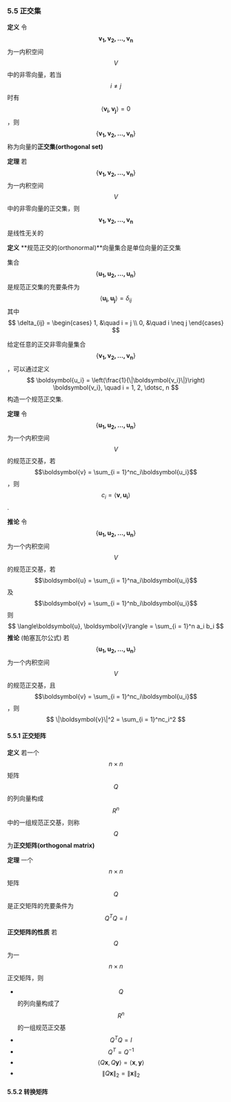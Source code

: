 ### 5.5 正交集

**定义** 令$$\boldsymbol{v_1, v_2, \dotsc, v_n}$$为一内积空间$$V$$中的非零向量，若当$$i \neq j$$时有$$\langle\boldsymbol{v_i}, \boldsymbol{v_j}\rangle = 0$$，则$$\{\boldsymbol{v_1, v_2, \dotsc, v_n}\}$$称为向量的**正交集(orthogonal set)**

**定理** 若$$\{\boldsymbol{v_1, v_2, \dotsc, v_n}\}$$为一内积空间$$V$$中的非零向量的正交集，则$$\boldsymbol{v_1, v_2, \dotsc, v_n}$$是线性无关的

**定义** **规范正交的(orthonormal)**向量集合是单位向量的正交集

集合$$\{\boldsymbol{u_1, u_2, \dotsc, u_n}\}$$是规范正交集的充要条件为
$$
\langle\boldsymbol{u_i}, \boldsymbol{u_j}\rangle = \delta_{ij}
$$
其中
$$
\delta_{ij} = 
\begin{cases}
1, &\quad i = j \\
0, &\quad i \neq j
\end{cases}
$$

给定任意的正交非零向量集合$$\{\boldsymbol{v_1, v_2, \dotsc, v_n}\}$$，可以通过定义
$$
\boldsymbol{u_i} = \left(\frac{1}{\|\boldsymbol{v_i}\|}\right) \boldsymbol{v_i}, \quad i = 1, 2, \dotsc, n
$$构造一个规范正交集.


**定理** 令$$\{\boldsymbol{u_1, u_2, \dotsc, u_n}\}$$为一个内积空间$$V$$的规范正交基，若$$\boldsymbol{v} = \sum_{i = 1}^nc_i\boldsymbol{u_i}$$，则$$c_i = \langle\boldsymbol{v}, \boldsymbol{u_i}\rangle$$.

**推论** 令$$\{\boldsymbol{u_1, u_2, \dotsc, u_n}\}$$为一个内积空间$$V$$的规范正交基，若$$\boldsymbol{u} = \sum_{i = 1}^na_i\boldsymbol{u_i}$$及$$\boldsymbol{v} = \sum_{i = 1}^nb_i\boldsymbol{u_i}$$则
$$
\langle\boldsymbol{u}, \boldsymbol{v}\rangle = \sum_{i = 1}^n a_i b_i
$$
**推论** (帕塞瓦尔公式) 若$$\{\boldsymbol{u_1, u_2, \dotsc, u_n}\}$$为一个内积空间$$V$$的规范正交基，且$$\boldsymbol{v} = \sum_{i = 1}^nc_i\boldsymbol{u_i}$$，则
$$
\|\boldsymbol{v}\|^2 = \sum_{i = 1}^nc_i^2
$$

#### 5.5.1 正交矩阵

**定义** 若一个$$n\times n$$矩阵$$Q$$的列向量构成$$R^n$$中的一组规范正交基，则称$$Q$$为**正交矩阵(orthogonal matrix)**

**定理** 一个$$n\times n$$矩阵$$Q$$是正交矩阵的充要条件为$$Q^TQ = I$$

**正交矩阵的性质** 若$$Q$$为一$$n\times n$$正交矩阵，则
* $$Q$$的列向量构成了$$R^n$$的一组规范正交基
* $$Q^TQ = I$$
* $$Q^T = Q^{-1}$$
* $$\langle Q\boldsymbol{x}, Q\boldsymbol{y} \rangle = \langle\boldsymbol{x},\boldsymbol{y}\rangle$$
* $$\|Q\boldsymbol{x}\|_2 = \|\boldsymbol{x}\|_2$$

#### 5.5.2 转换矩阵



